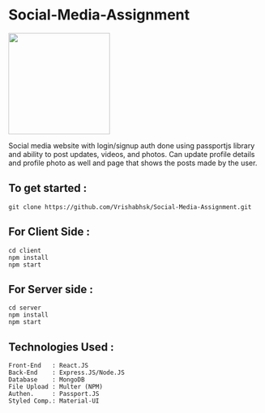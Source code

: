 # Social-Media-Assignment
<img src="https://github.com/Vrishabhsk/Social-Media-Assignment/blob/main/client/public/imgs/favicon.svg" width="200" height="200">

Social media website with login/signup auth done using passportjs library and ability to post updates, videos, and photos. Can update profile details and profile photo as well and page that shows the posts made by the user.
## To get started :
```
git clone https://github.com/Vrishabhsk/Social-Media-Assignment.git
```
## For Client Side :
``` 
cd client
npm install
npm start
```
## For Server side :
```
cd server
npm install
npm start
```
## Technologies Used :
```
Front-End   : React.JS
Back-End    : Express.JS/Node.JS
Database    : MongoDB
File Upload : Multer (NPM)
Authen.     : Passport.JS
Styled Comp.: Material-UI
```
